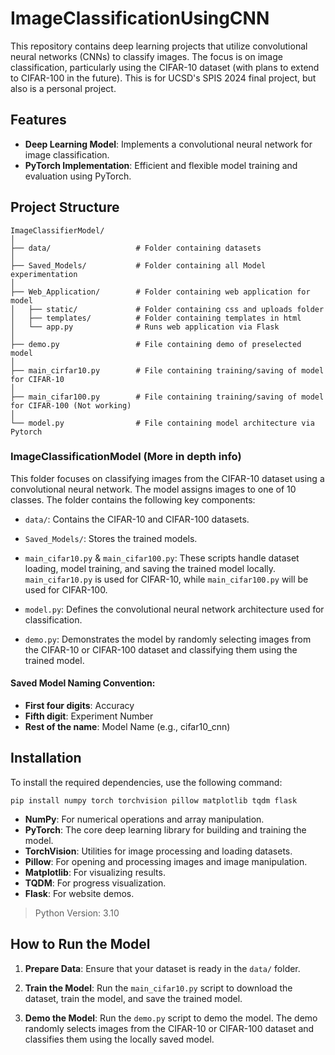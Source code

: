 # ImageClassificationUsingCNN
This repository contains deep learning projects that utilize convolutional neural networks (CNNs) to classify images. The focus is on image classification, particularly using the CIFAR-10 dataset (with plans to extend to CIFAR-100 in the future). This is for UCSD's SPIS 2024 final project, but also is a personal project.

## Features
- **Deep Learning Model**: Implements a convolutional neural network for image classification.
- **PyTorch Implementation**: Efficient and flexible model training and evaluation using PyTorch.

## Project Structure

```
ImageClassifierModel/
│
├── data/                   # Folder containing datasets
│
├── Saved_Models/           # Folder containing all Model experimentation
│
├── Web_Application/        # Folder containing web application for model
│   ├── static/             # Folder containing css and uploads folder
│   ├── templates/          # Folder containing templates in html
│   └── app.py              # Runs web application via Flask
│
├── demo.py                 # File containing demo of preselected model
│
├── main_cirfar10.py        # File containing training/saving of model for CIFAR-10 
│
├── main_cifar100.py        # File containing training/saving of model for CIFAR-100 (Not working)
│
└── model.py                # File containing model architecture via Pytorch
```

### ImageClassificationModel (More in depth info)
This folder focuses on classifying images from the CIFAR-10 dataset using a convolutional neural network. The model assigns images to one of 10 classes. The folder contains the following key components:

- `data/`: Contains the CIFAR-10 and CIFAR-100 datasets.

- `Saved_Models/`: Stores the trained models.

- `main_cifar10.py` & `main_cifar100.py`: These scripts handle dataset loading, model training, and saving the trained model locally. `main_cifar10.py` is used for CIFAR-10, while `main_cifar100.py` will be used for CIFAR-100.

- `model.py`: Defines the convolutional neural network architecture used for classification.

- `demo.py`: Demonstrates the model by randomly selecting images from the CIFAR-10 or CIFAR-100 dataset and classifying them using the trained model.

#### Saved Model Naming Convention:
- **First four digits**: Accuracy
- **Fifth digit**: Experiment Number
- **Rest of the name**: Model Name (e.g., cifar10_cnn)
## Installation
To install the required dependencies, use the following command:

```
pip install numpy torch torchvision pillow matplotlib tqdm flask
```

- **NumPy**: For numerical operations and array manipulation.
- **PyTorch**: The core deep learning library for building and training the model.
- **TorchVision**: Utilities for image processing and loading datasets.
- **Pillow**: For opening and processing images and image manipulation.
- **Matplotlib**: For visualizing results.
- **TQDM**: For progress visualization.
- **Flask**: For website demos.

> Python Version: 3.10

## How to Run the Model
1. **Prepare Data**: Ensure that your dataset is ready in the `data/` folder.

2. **Train the Model**: Run the `main_cifar10.py` script to download the dataset, train the model, and save the trained model.

3. **Demo the Model**: Run the `demo.py` script to demo the model. The demo randomly selects images from the CIFAR-10 or CIFAR-100 dataset and classifies them using the locally saved model.
